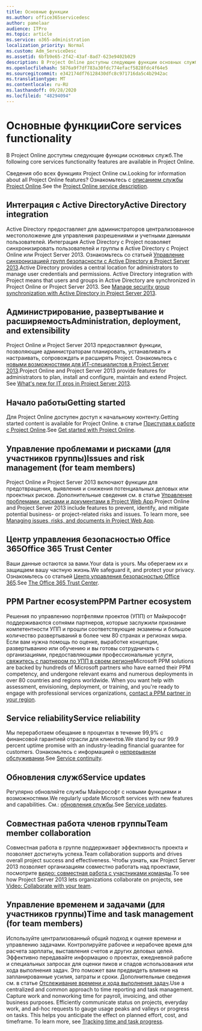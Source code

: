 ```yaml
---
title: Основные функции
ms.author: office365servicedesc
author: pamelaar
audience: ITPro
ms.topic: article
ms.service: o365-administration
localization_priority: Normal
ms.custom: Adm_ServiceDesc
ms.assetid: 6bfb9e65-2f42-43af-8ad7-623e9402b029
description: В Project Online доступны следующие функции основных служб.
ms.openlocfilehash: 5876a9f7df783a30fdc774efacf5828fdc4f64e5
ms.sourcegitcommit: e342174df76128430dfc8c971716da5c4b2942ac
ms.translationtype: MT
ms.contentlocale: ru-RU
ms.lasthandoff: 09/28/2020
ms.locfileid: "48294094"
---
```

# <a name="core-services-functionality"></a><span data-ttu-id="a9558-103">Основные функции</span><span class="sxs-lookup"><span data-stu-id="a9558-103">Core services functionality</span></span>

<span data-ttu-id="a9558-104">В Project Online доступны следующие функции основных служб.</span><span class="sxs-lookup"><span data-stu-id="a9558-104">The following core services functionality features are available in Project Online.</span></span>
  
<span data-ttu-id="a9558-105">Сведения обо всех функциях Project Online см.</span><span class="sxs-lookup"><span data-stu-id="a9558-105">Looking for information about all Project Online features?</span></span> <span data-ttu-id="a9558-106">Ознакомьтесь с [описанием службы Project Online](project-online-service-description.md).</span><span class="sxs-lookup"><span data-stu-id="a9558-106">See the [Project Online service description](project-online-service-description.md).</span></span>
  
## <a name="active-directory-integration"></a><span data-ttu-id="a9558-107">Интеграция с Active Directory</span><span class="sxs-lookup"><span data-stu-id="a9558-107">Active Directory integration</span></span>

<span data-ttu-id="a9558-p102">Active Directory предоставляет для администраторов централизованное местоположение для управления разрешениями и учетными данными пользователей. Интеграция Active Directory с Project позволяет синхронизировать пользователей и группы в Active Directory с Project Online или Project Server 2013. Ознакомьтесь со статьей [Управление синхронизацией групп безопасности с Active Directory в Project Server 2013](https://go.microsoft.com/fwlink/p/?LinkId=402631).</span><span class="sxs-lookup"><span data-stu-id="a9558-p102">Active Directory provides a central location for administrators to manage user credentials and permissions. Active Directory integration with Project means that users and groups in Active Directory are synchronized in Project Online or Project Server 2013. See [Manage security group synchronization with Active Directory in Project Server 2013](https://go.microsoft.com/fwlink/p/?LinkId=402631).</span></span>
  
## <a name="administration-deployment-and-extensibility"></a><span data-ttu-id="a9558-111">Администрирование, развертывание и расширяемость</span><span class="sxs-lookup"><span data-stu-id="a9558-111">Administration, deployment, and extensibility</span></span>

<span data-ttu-id="a9558-p103">Project Online и Project Server 2013 предоставляют функции, позволяющие администраторам планировать, устанавливать и настраивать, сопровождать и расширять Project. Ознакомьтесь с [новыми возможностями для ИТ-специалистов в Project Server 2013](https://go.microsoft.com/fwlink/p/?LinkId=272017).</span><span class="sxs-lookup"><span data-stu-id="a9558-p103">Project Online and Project Server 2013 provide features for administrators to plan, install and configure, maintain and extend Project. See [What's new for IT pros in Project Server 2013](https://go.microsoft.com/fwlink/p/?LinkId=272017).</span></span>
  
## <a name="getting-started"></a><span data-ttu-id="a9558-114">Начало работы</span><span class="sxs-lookup"><span data-stu-id="a9558-114">Getting started</span></span>

<span data-ttu-id="a9558-115">Для Project Online доступен доступ к начальному контенту.</span><span class="sxs-lookup"><span data-stu-id="a9558-115">Getting started content is available for Project Online.</span></span> <span data-ttu-id="a9558-116">в статье [Приступая к работе с Project Online](https://support.office.com/article/E3E5F64F-ADA5-4F9D-A578-130B2D4E5F11).</span><span class="sxs-lookup"><span data-stu-id="a9558-116">See [Get started with Project Online](https://support.office.com/article/E3E5F64F-ADA5-4F9D-A578-130B2D4E5F11).</span></span>
  
## <a name="issues-and-risk-management-for-team-members"></a><span data-ttu-id="a9558-117">Управление проблемами и рисками (для участников группы)</span><span class="sxs-lookup"><span data-stu-id="a9558-117">Issues and risk management (for team members)</span></span>

<span data-ttu-id="a9558-p105">Project Online и Project Server 2013 включают функции для предотвращения, выявления и снижения потенциальных деловых или проектных рисков. Дополнительные сведения см. в статье [Управление проблемами, рисками и документами в Project Web App](https://go.microsoft.com/fwlink/?LinkId=402634).</span><span class="sxs-lookup"><span data-stu-id="a9558-p105">Project Online and Project Server 2013 include features to prevent, identify, and mitigate potential business- or project-related risks and issues. To learn more, see [Managing issues, risks, and documents in Project Web App](https://go.microsoft.com/fwlink/?LinkId=402634).</span></span>
  
## <a name="office-365-trust-center"></a><span data-ttu-id="a9558-120">Центр управления безопасностью Office 365</span><span class="sxs-lookup"><span data-stu-id="a9558-120">Office 365 Trust Center</span></span>

<span data-ttu-id="a9558-121">Ваши данные остаются за вами.</span><span class="sxs-lookup"><span data-stu-id="a9558-121">Your data is yours.</span></span> <span data-ttu-id="a9558-122">Мы оберегаем их и защищаем вашу частную жизнь.</span><span class="sxs-lookup"><span data-stu-id="a9558-122">We safeguard it, and protect your privacy.</span></span> <span data-ttu-id="a9558-123">Ознакомьтесь со статьей [Центр управления безопасностью Office 365](https://go.microsoft.com/fwlink/?LinkId=402637).</span><span class="sxs-lookup"><span data-stu-id="a9558-123">See [The Office 365 Trust Center](https://go.microsoft.com/fwlink/?LinkId=402637).</span></span>
  
## <a name="ppm-partner-ecosystem"></a><span data-ttu-id="a9558-124">PPM Partner ecosystem</span><span class="sxs-lookup"><span data-stu-id="a9558-124">PPM Partner ecosystem</span></span>

<span data-ttu-id="a9558-p107">Решения по управлению портфелями проектов (УПП) от Майкрософт поддерживаются сотнями партнеров, которые заслужили признание компетентности УПП и прошли соответствующие экзамены и большое количество развертываний в более чем 80 странах и регионах мира. Если вам нужна помощь по оценке, выработке концепции, развертыванию или обучению и вы готовы сотрудничать с организациями, предоставляющими профессиональные услуги, [свяжитесь с партнером по УПП в своем регионе](https://go.microsoft.com/fwlink/p/?LinkId=272646)</span><span class="sxs-lookup"><span data-stu-id="a9558-p107">Microsoft PPM solutions are backed by hundreds of Microsoft partners who have earned their PPM competency, and undergone relevant exams and numerous deployments in over 80 countries and regions worldwide. When you want help with assessment, envisioning, deployment, or training, and you're ready to engage with professional services organizations, [contact a PPM partner in your region](https://go.microsoft.com/fwlink/p/?LinkId=272646).</span></span>
  
## <a name="service-reliability"></a><span data-ttu-id="a9558-127">Service reliability</span><span class="sxs-lookup"><span data-stu-id="a9558-127">Service reliability</span></span>

<span data-ttu-id="a9558-128">Мы переработаем обещание в процентах в течение 99,9% с финансовой гарантией отрасли для клиентов.</span><span class="sxs-lookup"><span data-stu-id="a9558-128">We stand by our 99.9 percent uptime promise with an industry-leading financial guarantee for customers.</span></span> <span data-ttu-id="a9558-129">Ознакомьтесь с информацией о [непрерывном обслуживании](https://go.microsoft.com/fwlink/?LinkId=402653).</span><span class="sxs-lookup"><span data-stu-id="a9558-129">See [Service continuity](https://go.microsoft.com/fwlink/?LinkId=402653).</span></span>
  
## <a name="service-updates"></a><span data-ttu-id="a9558-130">Обновления служб</span><span class="sxs-lookup"><span data-stu-id="a9558-130">Service updates</span></span>

<span data-ttu-id="a9558-131">Регулярно обновляйте службы Майкрософт с новыми функциями и возможностями.</span><span class="sxs-lookup"><span data-stu-id="a9558-131">We regularly update Microsoft services with new features and capabilities.</span></span> <span data-ttu-id="a9558-132">См.: [обновления службы](../office-365-platform-service-description/service-updates.md).</span><span class="sxs-lookup"><span data-stu-id="a9558-132">See [Service updates](../office-365-platform-service-description/service-updates.md).</span></span>
  
## <a name="team-member-collaboration"></a><span data-ttu-id="a9558-133">Совместная работа членов группы</span><span class="sxs-lookup"><span data-stu-id="a9558-133">Team member collaboration</span></span>

<span data-ttu-id="a9558-134">Совместная работа в группе поддерживает эффективность проекта и позволяет достигнуть успеха.</span><span class="sxs-lookup"><span data-stu-id="a9558-134">Team collaboration supports and drives overall project success and effectiveness.</span></span> <span data-ttu-id="a9558-135">Чтобы узнать, как Project Server 2013 позволяет организациям совместно работать над проектами, посмотрите [видео: совместная работа с участниками команды](https://go.microsoft.com/fwlink/?LinkId=402628).</span><span class="sxs-lookup"><span data-stu-id="a9558-135">To see how Project Server 2013 lets organizations collaborate on projects, see [Video: Collaborate with your team](https://go.microsoft.com/fwlink/?LinkId=402628).</span></span>
  
## <a name="time-and-task-management-for-team-members"></a><span data-ttu-id="a9558-136">Управление временем и задачами (для участников группы)</span><span class="sxs-lookup"><span data-stu-id="a9558-136">Time and task management (for team members)</span></span>

<span data-ttu-id="a9558-p111">Используйте централизованный общий подход к оценке времени и управлению задачами. Контролируйте рабочее и нерабочее время для расчета зарплаты, выставления счетов и других деловых целей. Эффективно передавайте информацию о проектах, ежедневной работе и специальных запросах для оценки пиков и спадов использования или хода выполнения задач. Это поможет вам предвидеть влияние на запланированные усилия, затраты и сроки. Дополнительные сведения см. в статье [Отслеживание времени и хода выполнения задач](https://go.microsoft.com/fwlink/p/?LinkId=271321).</span><span class="sxs-lookup"><span data-stu-id="a9558-p111">Use a centralized and common approach to time reporting and task management. Capture work and nonworking time for payroll, invoicing, and other business purposes. Efficiently communicate status on projects, everyday work, and ad-hoc requests to gauge usage peaks and valleys or progress on tasks. This helps you anticipate the effect on planned effort, cost, and timeframe. To learn more, see [Tracking time and task progress](https://go.microsoft.com/fwlink/p/?LinkId=271321).</span></span>
  